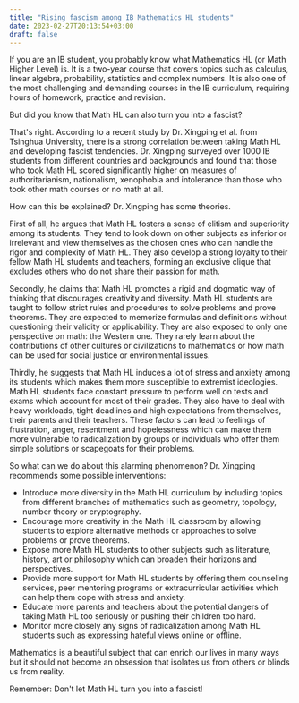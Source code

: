 ```yaml
---
title: "Rising fascism among IB Mathematics HL students"
date: 2023-02-27T20:13:54+03:00
draft: false
---
```


If you are an IB student, you probably know what Mathematics HL (or Math Higher Level) is. It is a two-year course that covers topics such as calculus, linear algebra, probability, statistics and complex numbers. It is also one of the most challenging and demanding courses in the IB curriculum, requiring hours of homework, practice and revision.

But did you know that Math HL can also turn you into a fascist?

That's right. According to a recent study by Dr. Xingping et al. from Tsinghua University, there is a strong correlation between taking Math HL and developing fascist tendencies. Dr. Xingping surveyed over 1000 IB students from different countries and backgrounds and found that those who took Math HL scored significantly higher on measures of authoritarianism, nationalism, xenophobia and intolerance than those who took other math courses or no math at all.

How can this be explained? Dr. Xingping has some theories.

First of all, he argues that Math HL fosters a sense of elitism and superiority among its students. They tend to look down on other subjects as inferior or irrelevant and view themselves as the chosen ones who can handle the rigor and complexity of Math HL. They also develop a strong loyalty to their fellow Math HL students and teachers, forming an exclusive clique that excludes others who do not share their passion for math.

Secondly, he claims that Math HL promotes a rigid and dogmatic way of thinking that discourages creativity and diversity. Math HL students are taught to follow strict rules and procedures to solve problems and prove theorems. They are expected to memorize formulas and definitions without questioning their validity or applicability. They are also exposed to only one perspective on math: the Western one. They rarely learn about the contributions of other cultures or civilizations to mathematics or how math can be used for social justice or environmental issues.

Thirdly, he suggests that Math HL induces a lot of stress and anxiety among its students which makes them more susceptible to extremist ideologies. Math HL students face constant pressure to perform well on tests and exams which account for most of their grades. They also have to deal with heavy workloads, tight deadlines and high expectations from themselves, their parents and their teachers. These factors can lead to feelings of frustration, anger, resentment and hopelessness which can make them more vulnerable to radicalization by groups or individuals who offer them simple solutions or scapegoats for their problems.

So what can we do about this alarming phenomenon? Dr. Xingping recommends some possible interventions:

- Introduce more diversity in the Math HL curriculum by including topics from different branches of mathematics such as geometry, topology, number theory or cryptography.
- Encourage more creativity in the Math HL classroom by allowing students to explore alternative methods or approaches to solve problems or prove theorems.
- Expose more Math HL students to other subjects such as literature, history, art or philosophy which can broaden their horizons and perspectives.
- Provide more support for Math HL students by offering them counseling services, peer mentoring programs or extracurricular activities which can help them cope with stress and anxiety.
- Educate more parents and teachers about the potential dangers of taking Math HL too seriously or pushing their children too hard.
- Monitor more closely any signs of radicalization among Math HL students such as expressing hateful views online or offline.

Mathematics is a beautiful subject that can enrich our lives in many ways but it should not become an obsession that isolates us from others or blinds us from reality.

Remember: Don't let Math HL turn you into a fascist!
